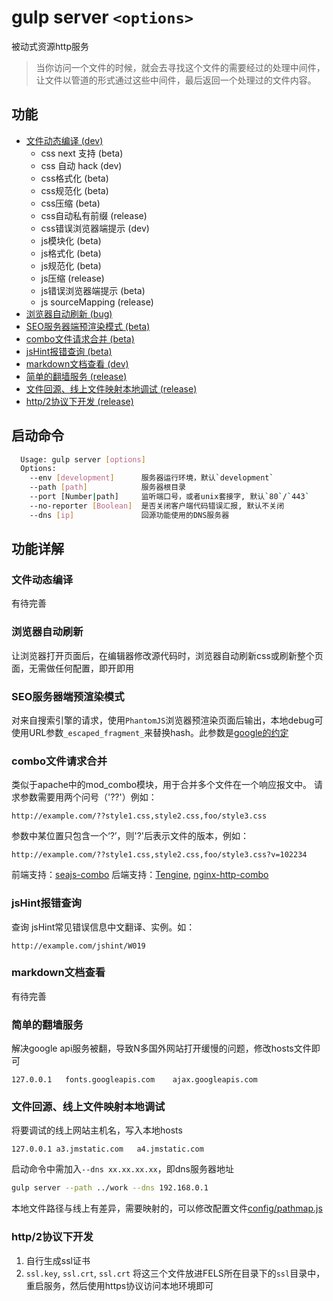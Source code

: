 gulp server `<options>`
=====

被动式资源http服务

> 当你访问一个文件的时候，就会去寻找这个文件的需要经过的处理中间件，让文件以管道的形式通过这些中间件，最后返回一个处理过的文件内容。

## 功能

-   [文件动态编译 (dev)](#文件动态编译)
    - css next 支持 (beta)
    - css 自动 hack (dev)
    - css格式化 (beta)
    - css规范化 (beta)
    - css压缩 (beta)
    - css自动私有前缀 (release)
    - css错误浏览器端提示 (dev)
    - js模块化 (beta)
    - js格式化 (beta)
    - js规范化 (beta)
    - js压缩 (release)
    - js错误浏览器端提示 (beta)
    - js sourceMapping (release)
-   [浏览器自动刷新 (bug)](#浏览器自动刷新)
-   [SEO服务器端预渲染模式 (beta)](#seo服务器端预渲染模式)
-   [combo文件请求合并 (beta)](#combo文件请求合并)
-   [jsHint报错查询 (beta)](#jshint报错查询)
-   [markdown文档查看 (dev)](#markdown文档查看)
-   [简单的翻墙服务 (release)](#简单的翻墙服务)
-   [文件回源、线上文件映射本地调试 (release)](#文件回源线上文件映射本地调试)
-   [http/2协议下开发 (release)](#http2协议下开发)

## 启动命令

```bash
  Usage: gulp server [options]
  Options:
    --env [development]      服务器运行环境，默认`development`
    --path [path]            服务器根目录
    --port [Number|path]     监听端口号，或者unix套接字, 默认`80`/`443`
    --no-reporter [Boolean]  是否关闭客户端代码错误汇报, 默认不关闭
    --dns [ip]               回源功能使用的DNS服务器
```
## 功能详解

### 文件动态编译

有待完善

### 浏览器自动刷新

让浏览器打开页面后，在编辑器修改源代码时，浏览器自动刷新css或刷新整个页面，无需做任何配置，即开即用

### SEO服务器端预渲染模式

对来自搜索引擎的请求，使用`PhantomJS`浏览器预渲染页面后输出，本地debug可使用URL参数`_escaped_fragment_`来替换hash。此参数是[google的约定](https://developers.google.com/webmasters/ajax-crawling/docs/specification)

### combo文件请求合并

类似于apache中的mod_combo模块，用于合并多个文件在一个响应报文中。
请求参数需要用两个问号（'??'）例如：

```
http://example.com/??style1.css,style2.css,foo/style3.css
```

参数中某位置只包含一个‘?’，则'?'后表示文件的版本，例如：

```
http://example.com/??style1.css,style2.css,foo/style3.css?v=102234
```

前端支持：[seajs-combo](https://github.com/seajs/seajs-combo/issues/3)
后端支持：[Tengine](http://tengine.taobao.org/),  [nginx-http-combo](https://github.com/alibaba/nginx-http-combo)

### jsHint报错查询

查询 jsHint常见错误信息中文翻译、实例。如：

```
http://example.com/jshint/W019
```

### markdown文档查看

有待完善

### 简单的翻墙服务

解决google api服务被翻，导致N多国外网站打开缓慢的问题，修改hosts文件即可

```HOSTS
127.0.0.1	fonts.googleapis.com	ajax.googleapis.com
```

### 文件回源、线上文件映射本地调试

将要调试的线上网站主机名，写入本地hosts

```HOSTS
127.0.0.1 a3.jmstatic.com	a4.jmstatic.com
```

启动命令中需加入`--dns xx.xx.xx.xx`，即dns服务器地址

```bash
gulp server --path ../work --dns 192.168.0.1
```

本地文件路径与线上有差异，需要映射的，可以修改配置文件[config/pathmap.js](../config/pathmap.js)

### http/2协议下开发

1. 自行生成ssl证书
2. `ssl.key`, `ssl.crt`, `ssl.crt` 将这三个文件放进FELS所在目录下的`ssl`目录中，重启服务，然后使用https协议访问本地环境即可
